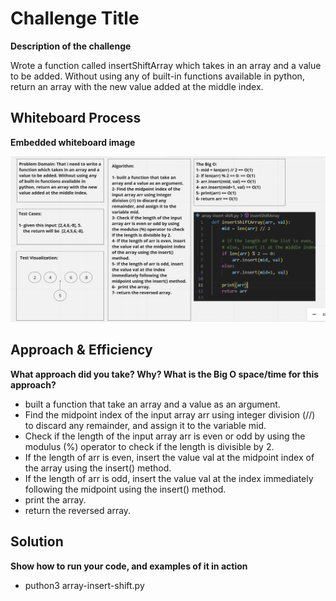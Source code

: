 # Challenge Title
**Description of the challenge**

Wrote a function called insertShiftArray which takes in an array and a value to be added. Without using any of built-in functions available in python, return an array with the new value added at the middle index.

## Whiteboard Process
**Embedded whiteboard image**

![Alt text](./array-insert-shift.png)

## Approach & Efficiency
**What approach did you take? Why? What is the Big O space/time for this approach?**

- built a function that take an array and a value as an argument.
- Find the midpoint index of the input array arr using integer division (//) to discard any remainder,
  and assign it to the variable mid.
- Check if the length of the input array arr is even or odd by using the modulus (%) operator to check if the length is divisible by 2.
- If the length of arr is even, insert the value val at the midpoint index of the array using the insert() method.
- If the length of arr is odd, insert the value val at the index immediately following the midpoint using the insert() method.
-  print the array.
- return the reversed array.

## Solution
**Show how to run your code, and examples of it in action**

- puthon3 array-insert-shift.py

